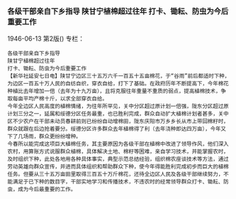 ### 各级干部亲自下乡指导  陕甘宁植棉超过往年  打卡、锄耘、防虫为今后重要工作

1946-06-13
第2版()
专栏：

    各级干部亲自下乡指导
    陕甘宁植棉超过往年
    打卡、锄耘、防虫为今后重要工作
    【新华社延安七日电】陕甘宁边区三十五万六千一百五十五亩棉花，于“谷雨”前后都适时下种，为边区一百五十万人民的自纺自织，穿衣自给，打下了基础。在政府历年不断提高下，今年棉花种植比去年增加一倍（去年为十九万亩），且将克服往年重量不重质的弱点，提高植棉技术，争取每亩平均产棉十斤，以求全部穿衣自给。
    今年全边区人民高度的植棉情绪，为往年所罕见，关中分区超过原计划一倍强，陇东分区超过原计划三分之一，延属和绥德分区任务最重，也已胜利完成，群众自动扩大植棉计划者甚多，关中区不少农户在干部未动员春耕前则已纷纷自动增棉田，陇东庆阳市万乡乡长从市上带回棉籽时，群众就跟在后边抢着要分。绥德分区许多群众去年植棉得了利（去年浇种即达四万亩），今年又下了几场雨，群众更纷纷增种。
    今春所以能完成这项巨大植棉任务，其主要原因为各级干部在植棉中改进了领导作风，他们深入农村，用算账方式说服群众植棉，具体解决土地、棉籽等困难，亲自学习技术，并能掌握农时，及时组织下种，此处各地用各种具体事实，典型示范总结经验，组织棉农座谈技术等方法，通过劳动英雄向群众宣传，并进而具体组织和帮助群众下种，使今年得能胜利完成初步而巨大的植棉任务。但要从三十五万亩田里取得三百五十万斤棉花，还待全边区人民及各级干部继续努力，不能满足于已下种的数目字，干部实地学习和传播技术，不违农时的经常领导群众打卡、锄耘、防虫，成为今后最重要的工作。
